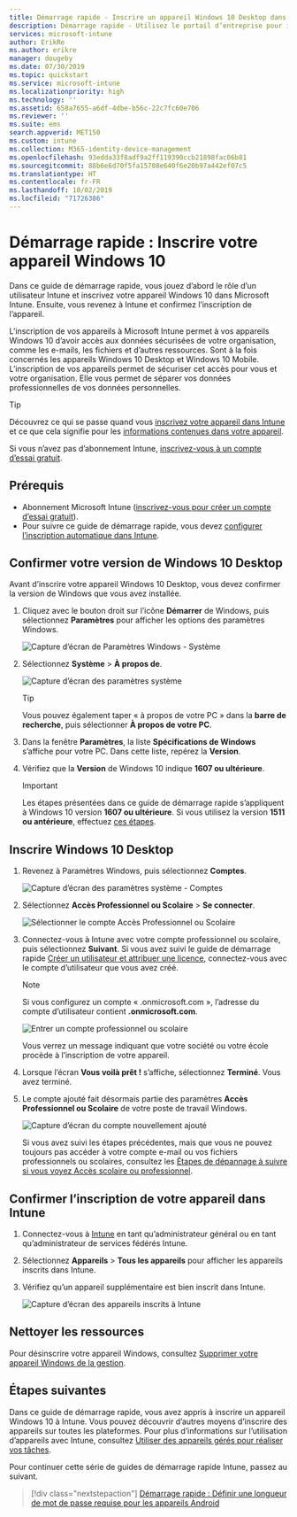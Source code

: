 ```yaml
---
title: Démarrage rapide - Inscrire un appareil Windows 10 Desktop dans Microsoft Intune
description: Démarrage rapide - Utilisez le portail d’entreprise pour inscrire votre appareil Windows 10 Desktop dans Microsoft Intune.
services: microsoft-intune
author: ErikRe
ms.author: erikre
manager: dougeby
ms.date: 07/30/2019
ms.topic: quickstart
ms.service: microsoft-intune
ms.localizationpriority: high
ms.technology: ''
ms.assetid: 658a7655-a6df-4dbe-b56c-22c7fc60e706
ms.reviewer: ''
ms.suite: ems
search.appverid: MET150
ms.custom: intune
ms.collection: M365-identity-device-management
ms.openlocfilehash: 93edda33f8adf9a2ff119390ccb21898fac06b81
ms.sourcegitcommit: 88b6e6d70f5fa15708e640f6e20b97a442ef07c5
ms.translationtype: HT
ms.contentlocale: fr-FR
ms.lasthandoff: 10/02/2019
ms.locfileid: "71726386"
---
```

# <a name="quickstart-enroll-your-windows-10-device"></a>Démarrage rapide : Inscrire votre appareil Windows 10

Dans ce guide de démarrage rapide, vous jouez d’abord le rôle d’un utilisateur Intune et inscrivez votre appareil Windows 10 dans Microsoft Intune. Ensuite, vous revenez à Intune et confirmez l’inscription de l’appareil.

L’inscription de vos appareils à Microsoft Intune permet à vos appareils Windows 10 d’avoir accès aux données sécurisées de votre organisation, comme les e-mails, les fichiers et d’autres ressources. Sont à la fois concernés les appareils Windows 10 Desktop et Windows 10 Mobile. L’inscription de vos appareils permet de sécuriser cet accès pour vous et votre organisation. Elle vous permet de séparer vos données professionnelles de vos données personnelles.

> [!TIP]
> Découvrez ce qui se passe quand vous [inscrivez votre appareil dans Intune](/intune-user-help/what-happens-if-you-install-the-company-portal-app-and-enroll-your-device-in-intune-windows) et ce que cela signifie pour les [informations contenues dans votre appareil](/intune-user-help/what-info-can-your-company-see-when-you-enroll-your-device-in-intune).

Si vous n’avez pas d’abonnement Intune, [inscrivez-vous à un compte d’essai gratuit](../fundamentals/free-trial-sign-up.md).

## <a name="prerequisites"></a>Prérequis

- Abonnement Microsoft Intune ([inscrivez-vous pour créer un compte d’essai gratuit](../fundamentals/free-trial-sign-up.md)).
- Pour suivre ce guide de démarrage rapide, vous devez [configurer l’inscription automatique dans Intune](quickstart-setup-auto-enrollment.md).

## <a name="confirm-your-windows-10-desktop-version"></a>Confirmer votre version de Windows 10 Desktop

Avant d’inscrire votre appareil Windows 10 Desktop, vous devez confirmer la version de Windows que vous avez installée.

1. Cliquez avec le bouton droit sur l’icône **Démarrer** de Windows, puis sélectionnez **Paramètres** pour afficher les options des paramètres Windows.

   ![Capture d’écran de Paramètres Windows - Système](./media/quickstart-enroll-windows-device/quickstart-enroll-windows-device-01.png)

2. Sélectionnez **Système** > **À propos de**. 

   ![Capture d’écran des paramètres système](./media/quickstart-enroll-windows-device/quickstart-enroll-windows-device-02.png)

    > [!TIP]
    > Vous pouvez également taper « à propos de votre PC » dans la **barre de recherche**, puis sélectionner **À propos de votre PC**.

3. Dans la fenêtre **Paramètres**, la liste **Spécifications de Windows** s’affiche pour votre PC. Dans cette liste, repérez la **Version**.

4. Vérifiez que la **Version** de Windows 10 indique **1607 ou ultérieure**.

    > [!IMPORTANT]
    > Les étapes présentées dans ce guide de démarrage rapide s’appliquent à Windows 10 version **1607 ou ultérieure**. Si vous utilisez la version **1511 ou antérieure**, effectuez [ces étapes](/intune-user-help/enroll-windows-10-device).  

## <a name="enroll-windows-10-desktop"></a>Inscrire Windows 10 Desktop

1. Revenez à Paramètres Windows, puis sélectionnez **Comptes**.

   ![Capture d’écran des paramètres système - Comptes](./media/quickstart-enroll-windows-device/quickstart-enroll-windows-device-03.png)

2. Sélectionnez **Accès Professionnel ou Scolaire** > **Se connecter**.

    ![Sélectionner le compte Accès Professionnel ou Scolaire](./media/quickstart-enroll-windows-device/quickstart-enroll-windows-device-04.png)

3. Connectez-vous à Intune avec votre compte professionnel ou scolaire, puis sélectionnez **Suivant**. Si vous avez suivi le guide de démarrage rapide [Créer un utilisateur et attribuer une licence](../fundamentals/quickstart-create-user.md), connectez-vous avec le compte d’utilisateur que vous avez créé.

    > [!NOTE]
    > Si vous configurez un compte « .onmicrosoft.com », l’adresse du compte d’utilisateur contient **.onmicrosoft.com**. 

   ![Entrer un compte professionnel ou scolaire](./media/quickstart-enroll-windows-device/quickstart-enroll-windows-device-05.png)

    Vous verrez un message indiquant que votre société ou votre école procède à l’inscription de votre appareil.

4. Lorsque l’écran **Vous voilà prêt !** s’affiche, sélectionnez **Terminé**. Vous avez terminé.

5. Le compte ajouté fait désormais partie des paramètres **Accès Professionnel ou Scolaire** de votre poste de travail Windows.

   ![Capture d’écran du compte nouvellement ajouté](./media/quickstart-enroll-windows-device/quickstart-enroll-windows-device-06.png)

    Si vous avez suivi les étapes précédentes, mais que vous ne pouvez toujours pas accéder à votre compte e-mail ou vos fichiers professionnels ou scolaires, consultez les [Étapes de dépannage à suivre si vous voyez Accès scolaire ou professionnel](/intune-user-help/troubleshoot-your-windows-10-device-windows#troubleshooting-steps-to-follow-if-you-see-access-work-or-school).

## <a name="confirm-your-device-enrollment-in-intune"></a>Confirmer l’inscription de votre appareil dans Intune

1. Connectez-vous à [Intune](https://aka.ms/intuneportal) en tant qu’administrateur général ou en tant qu’administrateur de services fédérés Intune.
2. Sélectionnez **Appareils** > **Tous les appareils** pour afficher les appareils inscrits dans Intune.
3. Vérifiez qu’un appareil supplémentaire est bien inscrit dans Intune.

   ![Capture d’écran des appareils inscrits à Intune](./media/quickstart-enroll-windows-device/quickstart-enroll-windows-device-07.png)

## <a name="clean-up-resources"></a>Nettoyer les ressources

Pour désinscrire votre appareil Windows, consultez [Supprimer votre appareil Windows de la gestion](/intune-user-help/unenroll-your-device-from-intune-windows).

## <a name="next-steps"></a>Étapes suivantes

Dans ce guide de démarrage rapide, vous avez appris à inscrire un appareil Windows 10 à Intune. Vous pouvez découvrir d’autres moyens d’inscrire des appareils sur toutes les plateformes. Pour plus d’informations sur l’utilisation d’appareils avec Intune, consultez [Utiliser des appareils gérés pour réaliser vos tâches](/intune-user-help/use-managed-devices-to-get-work-done).

Pour continuer cette série de guides de démarrage rapide Intune, passez au suivant.

> [!div class="nextstepaction"]
> [Démarrage rapide : Définir une longueur de mot de passe requise pour les appareils Android](../quickstart-set-password-length-android.md)
